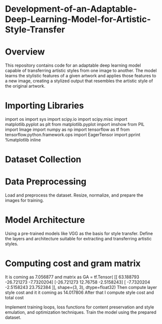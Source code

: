 # Development-of-an-Adaptable-Deep-Learning-Model-for-Artistic-Style-Transfer
# Overview
This repository contains code for an adaptable deep learning model capable of transferring artistic styles from one image to another. The model learns the stylistic features of a given artwork and applies those features to a new image, creating a stylized output that resembles the artistic style of the original artwork.
# Importing Libraries
import os
import sys
import scipy.io
import scipy.misc
import matplotlib.pyplot as plt
from matplotlib.pyplot import imshow
from PIL import Image
import numpy as np
import tensorflow as tf
from tensorflow.python.framework.ops import EagerTensor
import pprint
%matplotlib inline
# Dataset Collection

# Data Preprocessing
Load and preprocess the dataset.
Resize, normalize, and prepare the images for training.
# Model Architecture
Using a pre-trained models like VGG as the basis for style transfer.
Define the layers and architecture suitable for extracting and transferring artistic styles.
# Computing cost and gram matrix
It is coming as 7.056877 and matrix as GA = 
tf.Tensor(
[[ 63.188793  -26.721273   -7.7320204]
 [-26.721273   12.76758    -2.5158243]
 [ -7.7320204  -2.5158243  23.752384 ]], shape=(3, 3), dtype=float32)
 Then compute layer style cost and it it coming as 14.017806
 After that I compute style cost and total cost
 
Implement training loops, loss functions for content preservation and style emulation, and optimization techniques.
Train the model using the prepared dataset.
